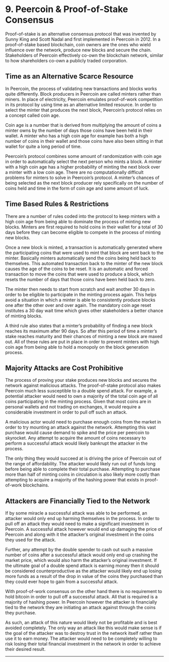 # 9. Peercoin & Proof-of-Stake Consensus

Proof-of-stake is an alternative consensus protocol that was invented by Sunny King and Scott Nadal and first implemented in Peercoin in 2012. In a proof-of-stake based blockchain, coin owners are the ones who wield influence over the network, produce new blocks and secure the chain. Stakeholders of Peercoin effectively co-own the blockchain network, similar to how shareholders co-own a publicly traded corporation.

## Time as an Alternative Scarce Resource

In Peercoin, the process of validating new transactions and blocks works quite differently. Block producers in Peercoin are called minters rather than miners. In place of electricity, Peercoin emulates proof-of-work competition in its protocol by using time as an alternative limited resource. In order to select the minter that produces the next block, Peercoin’s protocol relies on a concept called coin age.

Coin age is a number that is derived from multiplying the amount of coins a minter owns by the number of days those coins have been held in their wallet. A minter who has a high coin age for example has both a high number of coins in their wallet and those coins have also been sitting in that wallet for quite a long period of time.

Peercoin’s protocol combines some amount of randomization with coin age in order to automatically select the next person who mints a block. A minter with a high coin age has a higher probability of minting the next block over a minter with a low coin age. There are no computationally difficult problems for minters to solve in Peercoin’s protocol. A minter’s chances of being selected as the next block producer rely specifically on the number of coins held and time in the form of coin age and some amount of luck.

## Time Based Rules & Restrictions

There are a number of rules coded into the protocol to keep minters with a high coin age from being able to dominate the process of minting new blocks. Minters are first required to hold coins in their wallet for a total of 30 days before they can become eligible to compete in the process of minting new blocks.

Once a new block is minted, a transaction is automatically generated where the participating coins that were used to mint that block are sent back to the minter. Basically minters automatically send the coins being held back to themselves. This automated transaction back to the minter of the new block causes the age of the coins to be reset. It is an automatic and forced transaction to move the coins that were used to produce a block, which resets the number of days that those coins have been held back to zero.

The minter then needs to start from scratch and wait another 30 days in order to be eligible to participate in the minting process again. This helps avoid a situation in which a minter is able to consistently produce blocks one after the other over and over again. The mandatory coin age reset institutes a 30 day wait time which gives other stakeholders a better chance of minting blocks.

A third rule also states that a minter’s probability of finding a new block reaches its maximum after 90 days. So after this period of time a minter’s stake reaches maturity and their chances of minting a new block are maxed out. All of these rules are put in place in order to prevent minters with high coin age from being able to hold a monopoly on the block generation process.

## Majority Attacks are Cost Prohibitive

The process of proving your stake produces new blocks and secures the network against malicious attacks. The proof-of-stake protocol also makes Peercoin much less susceptible to a double spend attack. For example, a potential attacker would need to own a majority of the total coin age of all coins participating in the minting process. Given that most coins are in personal wallets and not trading on exchanges, it would require a considerable investment in order to pull off such an attack.

A malicious actor would need to purchase enough coins from the market in order to try mounting an attack against the network. Attempting this vast purchase would cause demand to spike and the price per peercoin to skyrocket. Any attempt to acquire the amount of coins necessary to perform a successful attack would likely bankrupt the attacker in the process.

The only thing they would succeed at is driving the price of Peercoin out of the range of affordability. The attacker would likely run out of funds long before being able to complete their total purchase. Attempting to purchase more than half of minting coins in circulation is also likely more costly than attempting to acquire a majority of the hashing power that exists in proof-of-work blockchains.

## Attackers are Financially Tied to the Network

If by some miracle a successful attack was able to be performed, an attacker would only end up harming themselves in the process. In order to pull off an attack they would need to make a significant investment in Peercoin. A successful attack however would end up damaging the price of Peercoin and along with it the attacker’s original investment in the coins they used for the attack.

Further, any attempt by the double spender to cash out such a massive number of coins after a successful attack would only end up crashing the market price, which would also harm the attacker’s original investment. If the ultimate goal of a double spend attack is earning money then it should be considered counterproductive as the attacker would likely end up losing more funds as a result of the drop in value of the coins they purchased than they could ever hope to gain from a successful attack.

With proof-of-work consensus on the other hand there is no requirement to hold bitcoin in order to pull off a successful attack. All that is required is a majority of hashing power. In Peercoin however the attacker is financially tied to the network they are initiating an attack against through the coins they purchase.

As such, an attack of this nature would likely not be profitable and is best avoided completely. The only way an attack like this would make sense is if the goal of the attacker was to destroy trust in the network itself rather than use it to earn money. The attacker would need to be completely willing to risk losing their total financial investment in the network in order to achieve their desired result.

---

